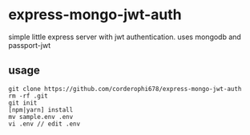 # express-mongo-jwt-auth

simple little express server with jwt authentication.
uses mongodb and passport-jwt

## usage
```
git clone https://github.com/corderophi678/express-mongo-jwt-auth
rm -rf .git
git init
[npm|yarn] install
mv sample.env .env
vi .env // edit .env
```

